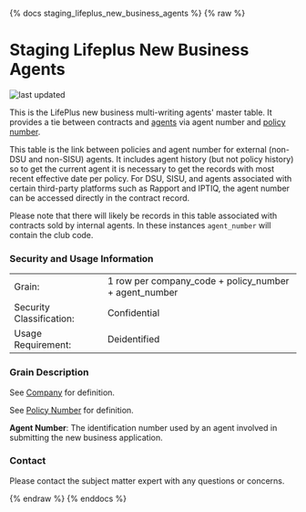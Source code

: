 {% docs staging_lifeplus_new_business_agents %}
{% raw %}

# Staging Lifeplus New Business Agents

![last updated](assets/update_badges/staging_lifeplus_new_business_agents.svg)


This is the LifePlus new business multi-writing agents' master table. It provides a tie 
between contracts and [agents](#!/exposure/docs.business_glossary.glossary#agent)
via agent number and 
[policy number](#!/exposure/docs.business_glossary.glossary#policy_number).

This table is the link between policies and agent number for external (non-DSU and non-SISU) agents. It includes agent 
history (but not policy history) so to get the current agent it is necessary to get the records with most recent 
effective date per policy. For DSU, SISU, and agents associated with certain third-party platforms such as Rapport and 
IPTIQ, the agent number can be accessed directly in the contract record.

Please note that there will likely be records in this table associated with contracts sold by internal agents. In these
instances `agent_number` will contain the club code.

### Security and Usage Information
|     |     |
| --- | --- |
| Grain:                   | 1 row per company_code + policy_number  + agent_number |
| Security Classification: | Confidential |
| Usage Requirement:       | Deidentified |

### Grain Description
See [Company](#!/exposure/docs.business_glossary.glossary#company)
for definition.

See [Policy Number](#!/exposure/docs.business_glossary.glossary#policy_number)
for definition.

**Agent Number**: The identification number used by an agent involved in submitting the 
new business application. 

### Contact
Please contact the subject matter expert with any questions or concerns.

{% endraw %}
{% enddocs %}